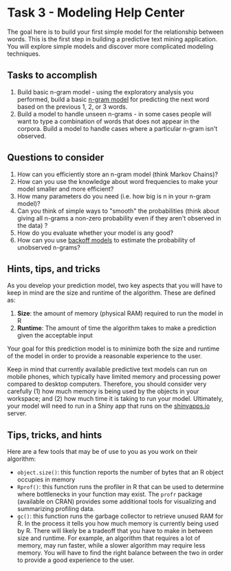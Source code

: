 # Task 3 - Modeling Help Center

The goal here is to build your first simple model for the relationship between words. This is the first step in building a predictive text mining application. You will explore simple models and discover more complicated modeling techniques.

## Tasks to accomplish

1. Build basic n-gram model - using the exploratory analysis you performed, build a basic [n-gram model](http://en.wikipedia.org/wiki/N-gram) for predicting the next word based on the previous 1, 2, or 3 words.
2. Build a model to handle unseen n-grams - in some cases people will want to type a combination of words that does not appear in the corpora. Build a model to handle cases where a particular n-gram isn't observed.

## Questions to consider

1. How can you efficiently store an n-gram model (think Markov Chains)?
2. How can you use the knowledge about word frequencies to make your model smaller and more efficient?
3. How many parameters do you need (i.e. how big is n in your n-gram model)?
4. Can you think of simple ways to "smooth" the probabilities (think about giving all n-grams a non-zero probability even if they aren't observed in the data) ?
5. How do you evaluate whether your model is any good?
6. How can you use [backoff models](http://en.wikipedia.org/wiki/Katz%27s_back-off_model) to estimate the probability of unobserved n-grams?

## Hints, tips, and tricks

As you develop your prediction model, two key aspects that you will have to keep in mind are the size and runtime of the algorithm. These are defined as:

1. **Size**: the amount of memory (physical RAM) required to run the model in R
2. **Runtime**: The amount of time the algorithm takes to make a prediction given the acceptable input

Your goal for this prediction model is to minimize both the size and runtime of the model in order to provide a reasonable experience to the user.

Keep in mind that currently available predictive text models can run on mobile phones, which typically have limited memory and processing power compared to desktop computers. Therefore, you should consider very carefully (1) how much memory is being used by the objects in your workspace; and (2) how much time it is taking to run your model. Ultimately, your model will need to run in a Shiny app that runs on the [shinyapps.io](https://www.shinyapps.io/) server.

## Tips, tricks, and hints

Here are a few tools that may be of use to you as you work on their algorithm:

- `object.size()`: this function reports the number of bytes that an R object occupies in memory
- `Rprof()`: this function runs the profiler in R that can be used to determine where bottlenecks in your function may exist. The `profr` package (available on CRAN) provides some additional tools for visualizing and summarizing profiling data.
- `gc()`: this function runs the garbage collector to retrieve unused RAM for R. In the process it tells you how much memory is currently being used by R.
There will likely be a tradeoff that you have to make in between size and runtime. For example, an algorithm that requires a lot of memory, may run faster, while a slower algorithm may require less memory. You will have to find the right balance between the two in order to provide a good experience to the user.

